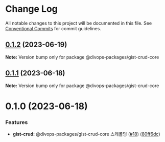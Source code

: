 # Change Log

All notable changes to this project will be documented in this file.
See [Conventional Commits](https://conventionalcommits.org) for commit guidelines.

## [0.1.2](https://github.com/divopsor/divops-packages/compare/@divops-packages/gist-crud-core@0.1.1...@divops-packages/gist-crud-core@0.1.2) (2023-06-19)

**Note:** Version bump only for package @divops-packages/gist-crud-core





## [0.1.1](https://github.com/divopsor/divops-packages/compare/@divops-packages/gist-crud-core@0.1.0...@divops-packages/gist-crud-core@0.1.1) (2023-06-18)

**Note:** Version bump only for package @divops-packages/gist-crud-core





# 0.1.0 (2023-06-18)


### Features

* **gist-crud:** @divops-packages/gist-crud-core 스캐폴딩 ([#18](https://github.com/divopsor/divops-packages/issues/18)) ([80ff6dc](https://github.com/divopsor/divops-packages/commit/80ff6dc927aec1dfcf95a76dd09ef14349b5f926))
